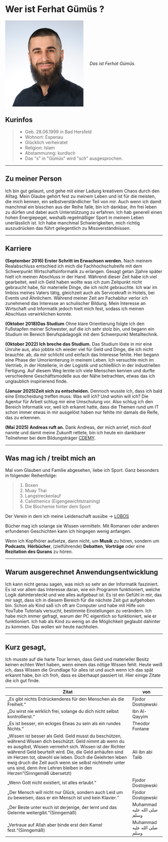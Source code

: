 # Wer ist Ferhat Gümüs ?
<p style="display: flex; align-items: center; gap: 20px;">
    <img src="assets/profilbild.jpg" alt="Profilbild" width="250" /><em>
    Das ist Ferhat Gümüs.</em>
</p>

## Kurinfos
>- Geb. 28.06.1999 in Bad Hersfeld
>- Wohnort: Espenau
>- Glücklich verheiratet
>- Religion: Islam
>- Abstammunng: kurdisch
>- Das "s" in "Gümüs" wird "sch" ausgesprochen.
___
 ## Zu meiner Person

 Ich bin gut gelaunt, und gehe mit einer Ladung kreativem Chaos durch den Alltag. Mein Glaube gehört fest zu meinem Leben und ist für die meisten, die mich kennen, ein selbstverständlicher Teil von mir. Auch wenn ich damit manchmal ein bisschen aus der Reihe falle, bin ich dankbar, ihn frei leben zu dürfen und dabei auch Unterstützung zu erfahren. Ich hab generell einen hohen Energiepegel, weshalb regelmäßiger Sport in meinem Leben unerlässlich ist. Ich habe manchmal Schwierigkeiten, mich richtig auszudrücken das führt gelegentlich zu Missverständnissen.
___
 ## Karriere

 **(September 2016) Erster Schritt im Erwachsen werden.**
 Nach meinem Realabschluss entschied ich mich die Fachhochschulreife mit dem Schwerpunkt Wirtschaftsinformatik zu erlangen. Gesagt getan 2jahre später hielt ich meinen Abschluss in der Hand. Während dieser Zeit habe ich viel gearbeitet, weil ich Geld haben wollte was ich zum Zeitpunkt nicht gebraucht habe, für materielle Dinge, die ich nicht gebrauchte. Ich war im Imbiss meines Vaters tätig, gleichzeit auch als Servicekraft in Hotels, bei Events und Ähnlichem.
 Während meiner Zeit am Fachabitur verlor ich zunehmend das Interesse an schulischer Bildung. Mein Interesse an Wirtschaft und Informatik jedoch hielt mich fest, sodass ich meinen Abschluss verwirklichen konnte.
 
 **(Oktober 2018)Das Studium**
 Ohne klare Orientierung folgte ich den Fußstapfen meiner Schwester, auf die ich sehr stolz bin, und begann ein Studium im Bereich Berufspädagogik mit dem Schwerpunkt Metalltechnik. 
 
 **(Oktober 2022) Ich breche das Studium.** 
 Das Studium löste in mir eine Unruhe aus, also jobbte ich wieder viel für Geld und Dinge, die ich nicht brauchte. ab, da mir schlicht und einfach das Interesse fehlte. 
 Hier begann eine Phase der Umorientierung in meinem Leben. Ich versuchte mich im Vertrieb, in der Hotellerie, in der Logistik und schließlich in der industriellen Fertigung. Auf diesem Weg lernte ich viele Menschen kennen und durfte verschiedene Geschäftsmodelle aus der Nähe betrachten, etwas das ich unglaublich inspirierend finde.

 **(Januar 2025)Zeit sich zu entscheiden.**
 Dennoch wusste ich, dass ich bald eine Entscheidung treffen muss: Was will ich? Und wohin will ich?
 Die Agentur für Arbeit schlug mir eine Umschulung vor. Also schlug ich den Bereich Informatik vor, weil ich erkannt hatte, dass die Themen rund um IT schon immer etwas in mir ausgelöst haben nur fehlte mir damals die Reife, das zu erkennen.
 
 **(Mai 2025) Andreas ruft an.**
 Dank Andreas, der mich anrief, mich doof nannte und damit meine Zukunft rettete, bin ich heute ein dankbarer Teilnehmer bei dem Bildungsträger [CDEMY](https://cdemy.de).

 ___

 ## Was mag ich / treibt mich an

 Mal vom Glauben und Familie abgesehen, liebe ich Sport. 
 Ganz besonders in folgender Reihenfolge:
 
 >1. Boxen
 >2. Muay Thai
 >3. Langstreckenlauf
 >4. Calisthenics (Eigengewichtstraining)
 >5. Die Biochemie hinter dem Sport

 Der Verein in dem ich meine Leidenschaft ausübe -> [LOBOS](https://lobos-kampfsportakademie.de)

Bücher mag ich solange sie Wissen vermitteln. Mit Romanen oder anderen erfundenen Geschichten kann ich hingegen wenig anfangen.

Wenn ich Kopfhörer aufsetze, dann nicht, um **Musik** zu hören, sondern um **Podcasts**, **Hörbücher**, (zielführende) **Debatten**, **Vorträge** oder eine **Rezitation des Qurans** zu hören.

---
## Warum ausgerechnet Anwendungsentwicklung
Ich kann nicht genau sagen, was mich so sehr an der Informatik fasziniert. Es ist vor allem das Interesse daran, wie ein Programm funktioniert, welche Logik dahintersteckt und wie alles aufgebaut ist.
Es ist ein Gefühl in mir, das mir sagt, dass ich in diesem Bereich für die nächste Zeit gut aufgehoben bin. Schon als Kind saß ich oft am Computer und habe mit Hilfe von YouTube Tutorials versucht, bestimmte Einstellungen zu verändern. Ich habe mich immer gefragt, warum der PC eigentlich so funktioniert, wie er funktioniert. Ich hab als Kind zu wenig an die Möglichkeit geglaubt dahinter zu kommen. Das wollen wir heute nachholen.

---
## Kurz gesagt,
Ich musste auf die harte Tour lernen, dass Geld und materieller Besitz keinen echten Wert haben, wenn einem das nötige Wissen fehlt. Heute weiß ich, dass Wissen die Grundlage für alles ist und auch wenn ich das spät erkannt habe, bin ich froh, dass es überhaupt passiert ist. Hier einige Zitate die ich gut finde.

|Zitat|von|
|---|---|
|„Es gibt nichts Erdrückenderes für den Menschen als die Freiheit.“| Fjodor Dostojewski|
|„Du wirst nie wirklich frei, solange du dich nicht selbst kontrollierst.“| Ibn Al-Qayyim |
|„Es ist besser, ein eckiges Etwas zu sein als ein rundes Nichts.“|Theodor Fontane | 
|„Wissen ist besser als Geld. Geld musst du beschützen, während Wissen dich beschützt. Geld nimmt ab wenn du es ausgibst, Wissen vermehrt sich. Wissen ist der Richter während Geld beurteilt wird. Die, die Geld anhäufen sind im Herzen tot, obwohl sie leben. Doch die Gelehrten leben ewig druch die Zeit auch wenn sie selbst nichtmehr unter uns sind, denn ihre Lehren bleiben in den Herzen“(Sinngemäß übersetzt)| Ali ibn abi Talib | 
| „Wenn Gott nicht existiert, ist alles erlaubt.“ | Fjodor Dostojewski|
|„Der Mensch will nicht nur Glück, sondern auch Leid um zu beweisen, dass er ein Mensch ist und kein Klavier.“| Fjodor Dostojewski|
|„Der Beste unter euch ist derjenige, der lernt und das Gelernte weitergibt.“(Sinngemäß)| Muhammad صلى الله عليه وسلم|
|„Vertraue auf Allah aber binde erst dein Kamel fest.“(Sinngemäß)| Muhammad صلى الله عليه وسلم|  







 








